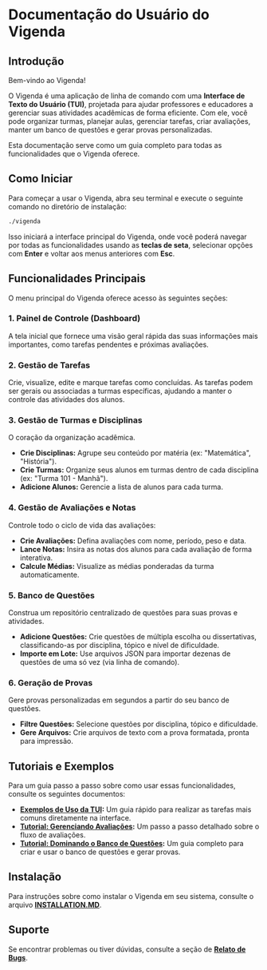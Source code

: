 # Documentação do Usuário do Vigenda

## Introdução

Bem-vindo ao Vigenda!

O Vigenda é uma aplicação de linha de comando com uma **Interface de Texto do Usuário (TUI)**, projetada para ajudar professores e educadores a gerenciar suas atividades acadêmicas de forma eficiente. Com ele, você pode organizar turmas, planejar aulas, gerenciar tarefas, criar avaliações, manter um banco de questões e gerar provas personalizadas.

Esta documentação serve como um guia completo para todas as funcionalidades que o Vigenda oferece.

## Como Iniciar

Para começar a usar o Vigenda, abra seu terminal e execute o seguinte comando no diretório de instalação:

```bash
./vigenda
```

Isso iniciará a interface principal do Vigenda, onde você poderá navegar por todas as funcionalidades usando as **teclas de seta**, selecionar opções com **Enter** e voltar aos menus anteriores com **Esc**.

## Funcionalidades Principais

O menu principal do Vigenda oferece acesso às seguintes seções:

### 1. Painel de Controle (Dashboard)

A tela inicial que fornece uma visão geral rápida das suas informações mais importantes, como tarefas pendentes e próximas avaliações.

### 2. Gestão de Tarefas

Crie, visualize, edite e marque tarefas como concluídas. As tarefas podem ser gerais ou associadas a turmas específicas, ajudando a manter o controle das atividades dos alunos.

### 3. Gestão de Turmas e Disciplinas

O coração da organização acadêmica.
- **Crie Disciplinas:** Agrupe seu conteúdo por matéria (ex: "Matemática", "História").
- **Crie Turmas:** Organize seus alunos em turmas dentro de cada disciplina (ex: "Turma 101 - Manhã").
- **Adicione Alunos:** Gerencie a lista de alunos para cada turma.

### 4. Gestão de Avaliações e Notas

Controle todo o ciclo de vida das avaliações:
- **Crie Avaliações:** Defina avaliações com nome, período, peso e data.
- **Lance Notas:** Insira as notas dos alunos para cada avaliação de forma interativa.
- **Calcule Médias:** Visualize as médias ponderadas da turma automaticamente.

### 5. Banco de Questões

Construa um repositório centralizado de questões para suas provas e atividades.
- **Adicione Questões:** Crie questões de múltipla escolha ou dissertativas, classificando-as por disciplina, tópico e nível de dificuldade.
- **Importe em Lote:** Use arquivos JSON para importar dezenas de questões de uma só vez (via linha de comando).

### 6. Geração de Provas

Gere provas personalizadas em segundos a partir do seu banco de questões.
- **Filtre Questões:** Selecione questões por disciplina, tópico e dificuldade.
- **Gere Arquivos:** Crie arquivos de texto com a prova formatada, pronta para impressão.

## Tutoriais e Exemplos

Para um guia passo a passo sobre como usar essas funcionalidades, consulte os seguintes documentos:
- **[Exemplos de Uso da TUI](./user_manual/TUI_EXAMPLES.md):** Um guia rápido para realizar as tarefas mais comuns diretamente na interface.
- **[Tutorial: Gerenciando Avaliações](./tutorials/02_gerenciando_avaliacoes_e_lancando_notas.md):** Um passo a passo detalhado sobre o fluxo de avaliações.
- **[Tutorial: Dominando o Banco de Questões](./tutorials/03_dominando_banco_questoes_e_geracao_provas.md):** Um guia completo para criar e usar o banco de questões e gerar provas.

## Instalação

Para instruções sobre como instalar o Vigenda em seu sistema, consulte o arquivo [**INSTALLATION.MD**](../INSTALLATION.MD).

## Suporte

Se encontrar problemas ou tiver dúvidas, consulte a seção de [**Relato de Bugs**](../BUG_REPORTING.MD).
